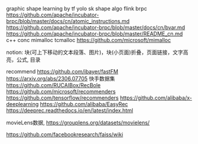 graphic shape learning by tf yolo
sk shape
algo
flink
brpc
  https://github.com/apache/incubator-brpc/blob/master/docs/cn/atomic_instructions.md
  https://github.com/apache/incubator-brpc/blob/master/docs/cn/bvar.md
  https://github.com/apache/incubator-brpc/blob/master/README_cn.md
c++ conc
mimalloc tcmalloc https://github.com/microsoft/mimalloc

notion: 块(可上下移动的文本段落、图片)，块(小页面)折叠，页面链接，文字高亮，公式, 目录

recommend
  https://github.com/ibayer/fastFM
  https://arxiv.org/abs/2306.07705  快手数据集
  https://github.com/RUCAIBox/RecBole
  https://github.com/microsoft/recommenders
  https://github.com/tensorflow/recommenders
  https://github.com/alibaba/x-deeplearning
  https://github.com/alibaba/EasyRec
  https://deeprec.readthedocs.io/en/latest/index.html

movieLens数据, https://grouplens.org/datasets/movielens/

https://github.com/facebookresearch/faiss/wiki